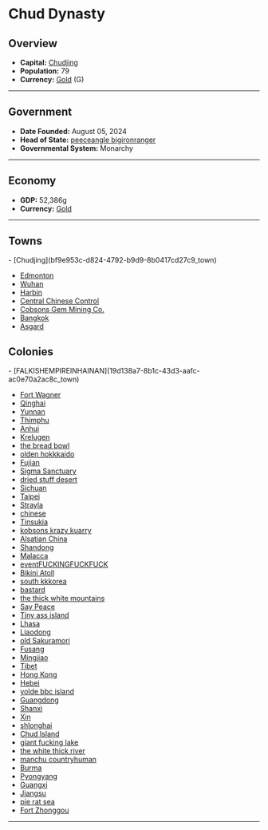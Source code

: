 <!--UNDEDITED FILE, remove this entire line if this file has been edited!-->
# <!--NAME-->Chud Dynasty<!--NAME-->

## Overview

- **Capital:** <!--CAPITAL_LINK-->[Chudjing](bf9e953c-d824-4792-b9d9-8b0417cd27c9_town)<!--CAPITAL_LINK-->
- **Population:** <!--POPULATION-->79<!--POPULATION-->
- **Currency:** <!--CURRENCY_LINK-->[Gold](Gold_currency)<!--CURRENCY_LINK--> (<!--CURRENCY_ABV-->G<!--CURRENCY_ABV-->)

---

## Government

- **Date Founded:** <!--FOUNDED-->August 05, 2024<!--FOUNDED-->
- **Head of State:** <!--LEADER_TITLE_LINK-->[peeceangle bigironranger](bigironranger_user)<!--LEADER_TITLE_LINK-->
- **Governmental System:** <!--GOVERNMENT-->Monarchy<!--GOVERNMENT-->

---

## Economy

- **GDP:** <!--GDP-->52,386g<!--GDP-->
- **Currency:** <!--CURRENCY_LINK-->[Gold](Gold_currency)<!--CURRENCY_LINK-->

---

## Towns

<!--TOWNS-->- [Chudjing](bf9e953c-d824-4792-b9d9-8b0417cd27c9_town)
- [Edmonton](c82170b4-9cf3-465a-9d29-386152c9cc3e_town)
- [Wuhan](13897b82-8f54-4ccd-a4bd-045a56b6e249_town)
- [Harbin](c8e3250a-f732-4fad-9e7e-eab5ff4fe3a6_town)
- [Central Chinese Control](ca5ecbd4-c7c5-4d42-a648-004c50830ba9_town)
- [Cobsons Gem Mining Co.](2cef13a7-469e-4320-b4e2-0afd7703ee46_town)
- [Bangkok](63706481-42a1-4efc-9384-fd8fe2de0610_town)
- [Asgard](1dccbaa5-835d-4730-ad64-eaf17bbdd574_town)<!--TOWNS-->

## Colonies

<!--COLONIES-->- [FALKISHEMPIREINHAINAN](19d138a7-8b1c-43d3-aafc-ac0e70a2ac8c_town)
- [Fort Wagner](a6ec6f03-5ccf-46fe-bad5-adf588239249_town)
- [Qinghai](9c155a0c-7d0f-469a-81d9-872631199026_town)
- [Yunnan](0bd985bc-ce77-47b9-b79f-b726a254cc57_town)
- [Thimphu](0b8e3404-f7a9-4eab-9f4d-c4ab0828a2cd_town)
- [Anhui](dd4299ae-bc7b-4882-965f-660d6ecba259_town)
- [Krelugen](15ed1f66-d565-42f8-a853-73aa1687b2e1_town)
- [the bread bowl](659688fe-65e1-43f4-8f34-14254d6b73a5_town)
- [olden hokkkaido](a1dfd2a3-b427-4d26-80cf-e8418f8d9aae_town)
- [Fujian](12d2e5cc-10e2-4162-bba9-0a7bdeb7db94_town)
- [Sigma Sanctuary](7b29ca3b-c0e7-4501-bef6-7c121896ed15_town)
- [dried stuff desert](8e7b5380-373a-4ef5-af71-4f79fa0c7d4d_town)
- [Sichuan](d3b22c94-f264-4232-87fd-678383b59cc7_town)
- [Taipei](c78d986b-8fe0-43d4-bc8b-c1845d77df67_town)
- [Strayla](bcbf3497-1cea-4e27-b0f4-d82fa29548e8_town)
- [chinese](deb9f938-0bf0-4880-9329-3cf8b1c04b4b_town)
- [Tinsukia](86b91320-a91e-4a51-b01e-940b6650ef31_town)
- [kobsons krazy kuarry](5a23e414-503a-403b-9f81-644bf04d35a0_town)
- [Alsatian China](fbebb329-434e-4055-b580-0817fd2ea8fd_town)
- [Shandong](10d09486-dc3e-484a-ad06-1e2c3f199f53_town)
- [Malacca](c51932b2-f89b-40eb-a757-734a7a1ca5cf_town)
- [eventFUCKINGFUCKFUCK](9034cbc1-cbf4-42d4-a089-3e92d998dc78_town)
- [Bikini Atoll](c2b1ca9b-9e55-4d38-8dd1-9a9cf01588f6_town)
- [south kkkorea](8a81b6b8-03d9-4087-9c33-35dd3e9bf159_town)
- [bastard](2266961a-4428-455d-8a6c-1288475bdaac_town)
- [the thick white mountains](a4da8ae0-c515-4f05-ab4a-76686a8c83b4_town)
- [Say Peace](e5233660-15ad-42e0-b59a-8943df94aa08_town)
- [Tiny ass island](94f4f2fa-643e-4f9a-85e5-e2bf696834f2_town)
- [Lhasa](439ce68c-176d-454f-9b72-d4a6aac9402e_town)
- [Liaodong](bef7712a-32d2-43e0-9d6b-425761a79649_town)
- [old Sakuramori](802f6085-9312-4f62-ae7e-730033adc5a3_town)
- [Fusang](1bb6662c-aea2-46f2-9c43-0209fc49f1d7_town)
- [Mingjiao](e339ea15-2604-4c85-b0bc-274fc3b662f7_town)
- [Tibet](b51ce6ac-bf60-4cf9-98e3-9f8a9d2977a8_town)
- [Hong Kong](01a5aa68-4198-41f7-bb4a-4c9c45fe80ed_town)
- [Hebei](74b4efcb-ab21-455b-9ae8-4a35b44f631a_town)
- [yolde bbc island](b5c4833f-a4e0-4fbc-b96b-a5744a144be3_town)
- [Guangdong](179afabc-bc53-42ea-abd0-50d7ae940753_town)
- [Shanxi](5db85679-b604-42e0-972b-16ff1d42fc2f_town)
- [Xin](e3aa11d9-97b5-456c-83b9-10ba95181d52_town)
- [shlonghai](8ca22fa4-d3d5-418f-8c7a-ae32445c7e77_town)
- [Chud Island](6826e058-d07a-469a-94ed-ed00da0eb274_town)
- [giant fucking lake](a4bc2692-96aa-4148-8b56-401a4a58b05e_town)
- [the white thick river](3c5521f4-712d-4066-ae77-e05f510a1437_town)
- [manchu countryhuman](be799575-4e3e-4a79-85f3-d833d2d60fb8_town)
- [Burma](b20c89d9-4b15-4cb7-9304-82ef9c1ba48c_town)
- [Pyongyang](10755b78-2e91-47a8-a702-d994a601ecd1_town)
- [Guangxi](f689a660-7bc8-4a0f-98c1-c381b4e59ce7_town)
- [Jiangsu](754bef12-7f7b-423a-8e42-15fc8fd7ab2e_town)
- [pie rat sea](9261d0eb-301b-4ef8-9c75-5eebefb486c9_town)
- [Fort Zhonggou](7538c3b1-fec1-4685-b1f4-388470007b73_town)<!--COLONIES-->

---